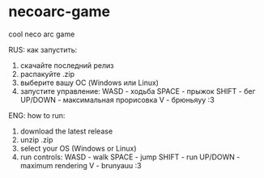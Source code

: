 # necoarc-game
cool neco arc game

RUS:
как запустить:
1. скачайте последний релиз
2. распакуйте .zip
3. выберите вашу ОС (Windows или Linux)
4. запустите
управление:
WASD - ходьба
SPACE - прыжок
SHIFT - бег
UP/DOWN - максимальная прорисовка
V - брюньяуу :3

ENG:
how to run:
1. download the latest release
2. unzip .zip
3. select your OS (Windows or Linux)
4. run
controls:
WASD - walk
SPACE - jump
SHIFT - run
UP/DOWN - maximum rendering
V - brunyauu :3

